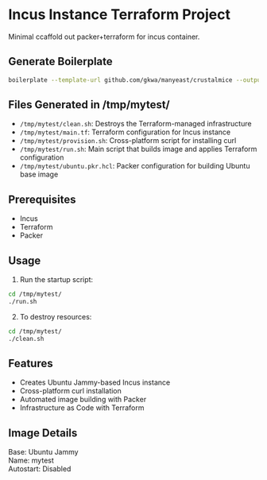 # Incus Instance Terraform Project

Minimal ccaffold out packer+terraform for incus container.

## Generate Boilerplate

```bash
boilerplate --template-url github.com/gkwa/manyeast/crustalmice --output-folder=/tmp/mytest
```

## Files Generated in /tmp/mytest/

- `/tmp/mytest/clean.sh`: Destroys the Terraform-managed infrastructure
- `/tmp/mytest/main.tf`: Terraform configuration for Incus instance
- `/tmp/mytest/provision.sh`: Cross-platform script for installing curl
- `/tmp/mytest/run.sh`: Main script that builds image and applies Terraform configuration
- `/tmp/mytest/ubuntu.pkr.hcl`: Packer configuration for building Ubuntu base image

## Prerequisites

- Incus
- Terraform
- Packer

## Usage

1. Run the startup script:

```bash
cd /tmp/mytest/
./run.sh
```

2. To destroy resources:

```bash
cd /tmp/mytest/
./clean.sh
```

## Features

- Creates Ubuntu Jammy-based Incus instance
- Cross-platform curl installation
- Automated image building with Packer
- Infrastructure as Code with Terraform

## Image Details

Base: Ubuntu Jammy  
Name: mytest  
Autostart: Disabled
